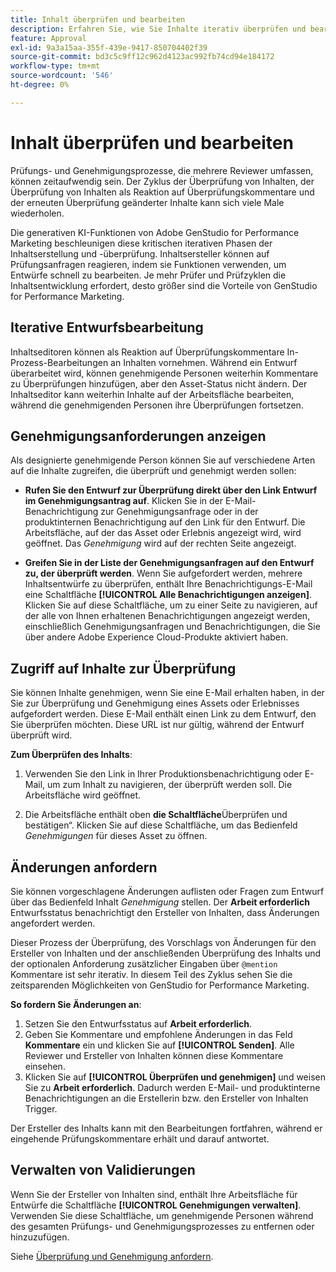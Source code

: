 ```yaml
---
title: Inhalt überprüfen und bearbeiten
description: Erfahren Sie, wie Sie Inhalte iterativ überprüfen und bearbeiten können.
feature: Approval
exl-id: 9a3a15aa-355f-439e-9417-850704402f39
source-git-commit: bd3c5c9ff12c962d4123ac992fb74cd94e184172
workflow-type: tm+mt
source-wordcount: '546'
ht-degree: 0%

---
```


# Inhalt überprüfen und bearbeiten

Prüfungs- und Genehmigungsprozesse, die mehrere Reviewer umfassen, können zeitaufwendig sein. Der Zyklus der Überprüfung von Inhalten, der Überprüfung von Inhalten als Reaktion auf Überprüfungskommentare und der erneuten Überprüfung geänderter Inhalte kann sich viele Male wiederholen.

Die generativen KI-Funktionen von Adobe GenStudio for Performance Marketing beschleunigen diese kritischen iterativen Phasen der Inhaltserstellung und -überprüfung. Inhaltsersteller können auf Prüfungsanfragen reagieren, indem sie Funktionen verwenden, um Entwürfe schnell zu bearbeiten. Je mehr Prüfer und Prüfzyklen die Inhaltsentwicklung erfordert, desto größer sind die Vorteile von GenStudio for Performance Marketing.

## Iterative Entwurfsbearbeitung

Inhaltseditoren können als Reaktion auf Überprüfungskommentare In-Prozess-Bearbeitungen an Inhalten vornehmen. Während ein Entwurf überarbeitet wird, können genehmigende Personen weiterhin Kommentare zu Überprüfungen hinzufügen, aber den Asset-Status nicht ändern. Der Inhaltseditor kann weiterhin Inhalte auf der Arbeitsfläche bearbeiten, während die genehmigenden Personen ihre Überprüfungen fortsetzen.

## Genehmigungsanforderungen anzeigen

Als designierte genehmigende Person können Sie auf verschiedene Arten auf die Inhalte zugreifen, die überprüft und genehmigt werden sollen:

* **Rufen Sie den Entwurf zur Überprüfung direkt über den Link Entwurf im Genehmigungsantrag auf**. Klicken Sie in der E-Mail-Benachrichtigung zur Genehmigungsanfrage oder in der produktinternen Benachrichtigung auf den Link für den Entwurf.  Die Arbeitsfläche, auf der das Asset oder Erlebnis angezeigt wird, wird geöffnet. Das _Genehmigung_ wird auf der rechten Seite angezeigt.

* **Greifen Sie in der Liste der Genehmigungsanfragen auf den Entwurf zu, der überprüft werden**. Wenn Sie aufgefordert werden, mehrere Inhaltsentwürfe zu überprüfen, enthält Ihre Benachrichtigungs-E-Mail eine Schaltfläche **[!UICONTROL Alle Benachrichtigungen anzeigen]**. Klicken Sie auf diese Schaltfläche, um zu einer Seite zu navigieren, auf der alle von Ihnen erhaltenen Benachrichtigungen angezeigt werden, einschließlich Genehmigungsanfragen und Benachrichtigungen, die Sie über andere Adobe Experience Cloud-Produkte aktiviert haben.

## Zugriff auf Inhalte zur Überprüfung

Sie können Inhalte genehmigen, wenn Sie eine E-Mail erhalten haben, in der Sie zur Überprüfung und Genehmigung eines Assets oder Erlebnisses aufgefordert werden. Diese E-Mail enthält einen Link zu dem Entwurf, den Sie überprüfen möchten. Diese URL ist nur gültig, während der Entwurf überprüft wird.

**Zum Überprüfen des Inhalts**:

1. Verwenden Sie den Link in Ihrer Produktionsbenachrichtigung oder E-Mail, um zum Inhalt zu navigieren, der überprüft werden soll. Die Arbeitsfläche wird geöffnet.

1. Die Arbeitsfläche enthält oben **die Schaltfläche**&#x200B;Überprüfen und bestätigen“. Klicken Sie auf diese Schaltfläche, um das Bedienfeld _Genehmigungen_ für dieses Asset zu öffnen.

## Änderungen anfordern

Sie können vorgeschlagene Änderungen auflisten oder Fragen zum Entwurf über das Bedienfeld Inhalt _Genehmigung_ stellen. Der **Arbeit erforderlich** Entwurfsstatus benachrichtigt den Ersteller von Inhalten, dass Änderungen angefordert werden.

Dieser Prozess der Überprüfung, des Vorschlags von Änderungen für den Ersteller von Inhalten und der anschließenden Überprüfung des Inhalts und der optionalen Anforderung zusätzlicher Eingaben über `@mention` Kommentare ist sehr iterativ. In diesem Teil des Zyklus sehen Sie die zeitsparenden Möglichkeiten von GenStudio for Performance Marketing.

**So fordern Sie Änderungen an**:

1. Setzen Sie den Entwurfsstatus auf **Arbeit erforderlich**.
1. Geben Sie Kommentare und empfohlene Änderungen in das Feld **Kommentare** ein und klicken Sie auf **[!UICONTROL Senden]**. Alle Reviewer und Ersteller von Inhalten können diese Kommentare einsehen.
1. Klicken Sie auf **[!UICONTROL Überprüfen und genehmigen]** und weisen Sie zu **Arbeit erforderlich**. Dadurch werden E-Mail- und produktinterne Benachrichtigungen an die Erstellerin bzw. den Ersteller von Inhalten Trigger.

Der Ersteller des Inhalts kann mit den Bearbeitungen fortfahren, während er eingehende Prüfungskommentare erhält und darauf antwortet.

## Verwalten von Validierungen

Wenn Sie der Ersteller von Inhalten sind, enthält Ihre Arbeitsfläche für Entwürfe die Schaltfläche **[!UICONTROL Genehmigungen verwalten]**. Verwenden Sie diese Schaltfläche, um genehmigende Personen während des gesamten Prüfungs- und Genehmigungsprozesses zu entfernen oder hinzuzufügen.

Siehe [Überprüfung und Genehmigung anfordern](./request-review.md).
